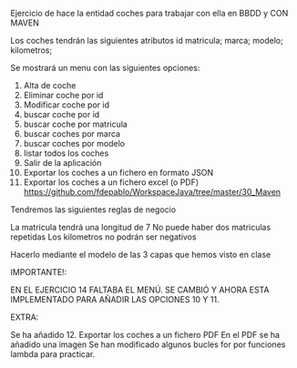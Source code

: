 Ejercicio de hace la entidad coches para trabajar con ella en BBDD y CON MAVEN

Los coches tendrán las siguientes atributos
id
matricula;
marca;
modelo;
kilometros;

Se mostrará un menu con las siguientes opciones:

1. Alta de coche
2. Eliminar coche por id
3. Modificar coche por id
4. buscar coche por id
5. buscar coche por matricula
6. buscar coches por marca
7. buscar coches por modelo
8. listar todos los coches
9. Salir de la aplicación
10. Exportar los coches a un fichero en formato JSON
11. Exportar los coches a un fichero excel (o PDF)
	https://github.com/fdepablo/WorkspaceJava/tree/master/30_Maven

Tendremos las siguientes reglas de negocio

La matricula tendrá una longitud de 7
No puede haber dos matriculas repetidas
Los kilometros no podrán ser negativos

Hacerlo mediante el modelo de las 3 capas que hemos visto en clase

IMPORTANTE!: 

EN EL EJERCICIO 14 FALTABA EL MENÚ. SE CAMBIÓ Y AHORA ESTA IMPLEMENTADO PARA AÑADIR LAS OPCIONES 10 Y 11. 

EXTRA: 

Se ha añadido 12. Exportar los coches a un fichero PDF 
En el PDF se ha añadido una imagen
Se han modificado algunos bucles for por funciones lambda para practicar.